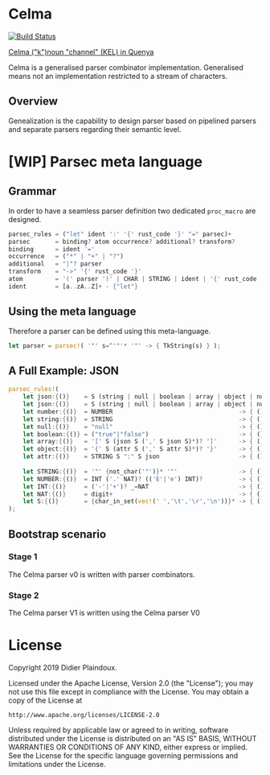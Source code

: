 # Celma 

[![Build Status](https://travis-ci.org/d-plaindoux/celma.svg?branch=master)](https://travis-ci.org/d-plaindoux/celma)

[Celma ("k")noun "channel" (KEL) in Quenya](https://www.elfdict.com/w/kelma)

Celma is a generalised parser combinator implementation. Generalised means not an implementation restricted to a stream of characters.

## Overview

Genealization is the capability to design parser based on pipelined parsers and separate parsers regarding their semantic level.

# [WIP] Parsec meta language

## Grammar
In order to have a seamless parser definition two dedicated `proc_macro` are designed.

```rust
parsec_rules = ("let" ident ':' '{' rust_code '}' "=" parsec)+
parsec       = binding? atom occurrence? additional? transform?
binding      = ident '='
occurrence   = ("*" | "+" | "?")
additional   = "|"? parser
transform    = "->" '{' rust_code '}'
atom         = '(' parser ')' | CHAR | STRING | ident | '{' rust_code '}' | '^' atom
ident        = [a..zA..Z]+ - {"let"}
```

##  Using the meta language

Therefore a parser can be defined using this meta-language.

```rust
let parser = parsec!( '"' s=^'"'* '"' -> { TkString(s) } );
```

## A Full Example: JSON

```rust
parsec_rules!(
    let json:{()}    = S (string | null | boolean | array | object | number) S
    let json:{()}    = S (string | null | boolean | array | object | number) S
    let number:{()}  = NUMBER                                   -> { () }
    let string:{()}  = STRING                                   -> { () }
    let null:{()}    = "null"                                   -> { () }
    let boolean:{()} = ("true"|"false")                         -> { () }
    let array:{()}   = '[' S (json S (',' S json S)*)? ']'      -> { () }
    let object:{()}  = '{' S (attr S (',' S attr S)*)? '}'      -> { () }
    let attr:{()}    = STRING S ":" S json                      -> { () }
    
    let STRING:{()}  = '"' {not_char('"')}* '"'                 -> { () }
    let NUMBER:{()}  = INT ('.' NAT)? (('E'|'e') INT)?          -> { () }
    let INT:{()}     = ('-'|'+')? _=NAT                         -> { () }
    let NAT:{()}     = digit+                                   -> { () }
    let S:{()}       = {char_in_set(vec!(' ','\t','\r','\n'))}* -> { () }
);
```

## Bootstrap scenario

### Stage 1

The Celma parser v0 is written with parser combinators.

### Stage 2

The Celma parser V1 is written using the Celma parser V0

# License

Copyright 2019 Didier Plaindoux.

Licensed under the Apache License, Version 2.0 (the "License");
you may not use this file except in compliance with the License.
You may obtain a copy of the License at

    http://www.apache.org/licenses/LICENSE-2.0

Unless required by applicable law or agreed to in writing, software
distributed under the License is distributed on an "AS IS" BASIS,
WITHOUT WARRANTIES OR CONDITIONS OF ANY KIND, either express or implied.
See the License for the specific language governing permissions and
limitations under the License.
